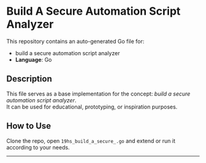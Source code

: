 # Build A Secure Automation Script Analyzer

This repository contains an auto-generated Go file for:

- build a secure automation script analyzer
- **Language**: Go

## Description

This file serves as a base implementation for the concept: *build a secure automation script analyzer*.  
It can be used for educational, prototyping, or inspiration purposes.

## How to Use

Clone the repo, open `19hs_build_a_secure_.go` and extend or run it according to your needs.

---


